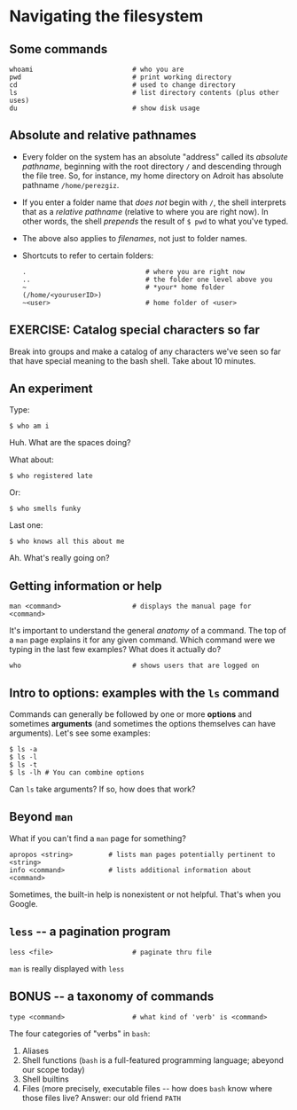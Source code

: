 # Navigating the filesystem

## Some commands

```
whoami                         # who you are
pwd                            # print working directory
cd                             # used to change directory
ls                             # list directory contents (plus other uses)
du                             # show disk usage
```

## Absolute and relative pathnames

* Every folder on the system has an absolute "address" called its
  *absolute pathname*, beginning with the root directory `/` and
  descending through the file tree.  So, for instance, my home
  directory on Adroit has absolute pathname `/home/perezgiz`.

* If you enter a folder name that *does not* begin with `/`, the shell
  interprets that as a *relative pathname* (relative to where you are
  right now). In other words, the shell *prepends* the result of `$
  pwd` to what you've typed.

* The above also applies to *filenames*, not just to folder names.

* Shortcuts to refer to certain folders:
  ```
  .                              # where you are right now
  ..                             # the folder one level above you
  ~                              # *your* home folder (/home/<youruserID>)
  ~<user>                        # home folder of <user>
  ```

## EXERCISE: Catalog special characters so far

Break into groups and make a catalog of any characters we've seen so
far that have special meaning to the bash shell.  Take about 10
minutes.

## An experiment

Type:
```shell
$ who am i
```
Huh. What are the spaces doing?

What about:
```shell
$ who registered late
```

Or:
```shell
$ who smells funky
```

Last one:
```shell
$ who knows all this about me
```
Ah.  What's really going on?

## Getting information or help

```
man <command>                  # displays the manual page for <command>

```

It's important to understand the general *anatomy* of a command. The
top of a `man` page explains it for any given command.  Which command
were we typing in the last few examples?  What does it actually do?

```
who                            # shows users that are logged on
```

## Intro to options: examples with the `ls` command

Commands can generally be followed by one or more **options** and sometimes **arguments** (and sometimes the options themselves can have arguments).  Let's see some examples:
```shell
$ ls -a
$ ls -l
$ ls -t
$ ls -lh # You can combine options
```
Can `ls` take arguments?  If so, how does that work?

## Beyond `man`

What if you can't find a `man` page for something?

```
apropos <string>         # lists man pages potentially pertinent to <string>
info <command>           # lists additional information about <command>

```
Sometimes, the built-in help is nonexistent or not helpful.  That's when you Google.


## `less` -- a pagination program
```
less <file>                    # paginate thru file
```

`man` is really displayed with `less`


## BONUS -- a taxonomy of commands

```
type <command>                 # what kind of 'verb' is <command>
```

The four categories of "verbs" in `bash`:
1. Aliases
2. Shell functions (`bash` is a full-featured programming language;
   abeyond our scope today)
3. Shell builtins
4. Files (more precisely, executable files -- how does `bash` know
   where those files live?  Answer:  our old friend `PATH`


